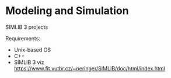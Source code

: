# Modeling and Simulation
 SIMLIB 3 projects

 Requirements:
 - Unix-based OS
 - C++
 - SIMLIB 3 viz https://www.fit.vutbr.cz/~peringer/SIMLIB/doc/html/index.html
